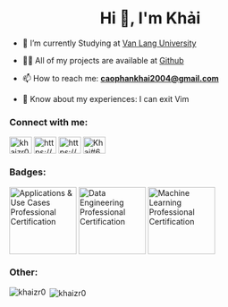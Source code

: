 <h1 align="center">Hi 👋, I'm Khải</h1>

- 🔭 I’m currently Studying at [Van Lang University](https://tuyensinh.vanlanguni.edu.vn/ky-thuat-phan-mem/)

- 👨‍💻 All of my projects are available at [Github](https://github.com/KhaiZeR0?tab=repositories)

- 📫 How to reach me:  **caophankhai2004@gmail.com**

- 📄 Know about my experiences: I can exit Vim

<h3 align="left">Connect with me:</h3>
<p align="left">
<a href="https://twitter.com/khaizr0" target="blank"><img align="center" src="https://raw.githubusercontent.com/rahuldkjain/github-profile-readme-generator/master/src/images/icons/Social/twitter.svg" alt="khaizr0" height="30" width="40" /></a>
<a href="https://www.facebook.com/caophankhai2004" target="blank"><img align="center" src="https://raw.githubusercontent.com/rahuldkjain/github-profile-readme-generator/master/src/images/icons/Social/facebook.svg" alt="https://www.facebook.com/caophankhai2004" height="30" width="40" /></a>
<a href="https://www.instagram.com/khaizr0/" target="blank"><img align="center" src="https://raw.githubusercontent.com/rahuldkjain/github-profile-readme-generator/master/src/images/icons/Social/instagram.svg" alt="https://www.instagram.com/khaizr0/" height="30" width="40" /></a>
<a href="https://discord.gg/Khai#6981" target="blank"><img align="center" src="https://raw.githubusercontent.com/rahuldkjain/github-profile-readme-generator/master/src/images/icons/Social/discord.svg" alt="Khai#6981" height="30" width="40" /></a>
</p>

<h3 align="left">Badges:</h3>
<a href="https://openbadgepassport.com/app/badge/info/736516" target="blank"><img align="center" src="https://github.com/khaizr0/khaizr0/assets/54585187/e74b0936-99af-4001-ae71-0dd79d8ddb20" alt="Applications & Use Cases Professional Certification" width="120" /></a>
<a href="https://openbadgepassport.com/app/badge/info/736515" target="blank"><img align="center" src="https://github.com/khaizr0/khaizr0/assets/54585187/3f74d6a4-d93c-437d-a8fb-4f2cc7e79b9d" alt="Data Engineering Professional Certification" width="120" /></a>
<a href="https://openbadgepassport.com/app/badge/info/736513" target="blank"><img align="center" src="https://github.com/khaizr0/khaizr0/assets/54585187/73e6571c-3a89-4121-9e39-6d83f8af8842" alt="Machine Learning Professional Certification" width="120" /></a>

<h3 align="left">Other:</h3>

<p><img align="left" src="https://github-readme-stats-sigma-five.vercel.app/api/top-langs?username=khaizr0&show_icons=true&locale=en&layout=compact" alt="khaizr0" /></p>

<p>&nbsp;<img align="center" src="https://github-readme-stats-sigma-five.vercel.app/api?username=khaizr0&show_icons=true&locale=en" alt="khaizr0" /></p>

